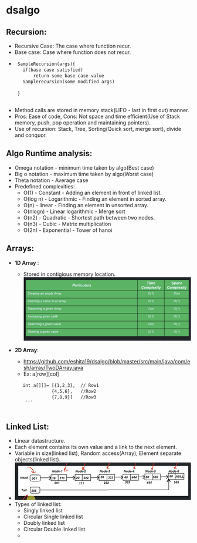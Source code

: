 # dsalgo

## Recursion:
   - Recursive Case:  The case where function recur.
   - Base case: Case where function does not recur.
   - ```
      SampleRecursion(args){
        if(base case satisfied)
            return some base case value
        Samplerecursion(some modified args)    
      
      }
      
      ```
   - Method calls are stored in memory stack(LIFO - last in first out) manner. 
   - Pros: Ease of code, Cons: Not space and time efficient(Use of Stack memory, push, pop operation and maintaining pointers).
   - Use of recursion: Stack, Tree, Sorting(Quick sort, merge sort), divide and conquor.

## Algo Runtime analysis:
   - Omega notation - minimum time taken by algo(Best case)
   - Big o notation - maximum time taken by algo(Worst case)
   - Theta notation - Average case
   - Predefined complexities:
      - O(1) - Constant - Adding an element in front of linked list.
      - O(log n) - Logarithmic - Finding an element in sorted array.
      - O(n) - linear - Finding an element in unsorted array.
      - O(nlogn) - Linear logarithmic - Merge sort
      - O(n2) - Quadratic - Shortest path between two nodes.
      - O(n3) - Cubic - Matrix multiplication
      - O(2n) - Exponential - Tower of hanoi
  
## Arrays:
   - **1D Array** : 
      - Stored in contigious memory location.
        <img src="https://github.com/eshita19/dsalgo/blob/master/src/main/resources/Screenshot%202020-01-11%20at%202.52.38%20PM.png">
        
   - **2D Array**:
     - https://github.com/eshita19/dsalgo/blob/master/src/main/java/com/esh/array/TwoDArray.java
     - Ex:  a[row][col]
     ``` 
        int a[][]= [{1,2,3},  // Row1   
                   {4,5,6},   //Row2
                   {7,8,9}]   //Row3
         ```          
         
## Linked List: 
   - Linear datastructure.
   - Each element contains its own value and a link to the next element.
   - Variable in size(linked list), Random access(Array), Element separate objects(linked list).
   - <img src="https://github.com/eshita19/dsalgo/blob/master/src/main/resources/Screenshot%202020-01-11%20at%203.40.44%20PM.png">
   - Types of linked list:
     - Singly linked list
     - Circular Single linked list
     - Doubly linked list
     - Circular Double linked list
     - 
   
   
  
      
